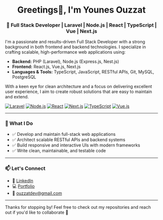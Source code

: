 <h1 align="center">Greetings👋, I'm Younes Ouzzat</h1>
<h3 align="center">🚀 Full Stack Developer | Laravel | Node.js | React | TypeScript | Vue | Next.js</h3>

I'm a passionate and results-driven Full Stack Developer with a strong background in both frontend and backend technologies. I specialize in crafting scalable, high-performance web applications using:

- **Backend:** PHP (Laravel), Node.js (Express.js, Nest.js)
- **Frontend:** React.js, Vue.js, Next.js
- **Languages & Tools:** TypeScript, JavaScript, RESTful APIs, Git, MySQL, PostgreSQL

With a keen eye for clean architecture and a focus on delivering excellent user experience, I aim to create robust solutions that are easy to maintain and extend.

[![Laravel](https://img.shields.io/badge/Backend-Laravel-red)](https://laravel.com/)
[![Node.js](https://img.shields.io/badge/Backend-Node.js-green)](https://nodejs.org/)
[![React](https://img.shields.io/badge/Frontend-React-blue)](https://reactjs.org/)
[![Next.js](https://img.shields.io/badge/Frontend-Next.js-black)](https://nextjs.org/)
[![TypeScript](https://img.shields.io/badge/Language-TypeScript-3178c6)](https://www.typescriptlang.org/)
[![Vue.js](https://img.shields.io/badge/Frontend-Vue.js-42b883)](https://vuejs.org/)

---

### 💼 What I Do

- ✅ Develop and maintain full-stack web applications  
- ✅ Architect scalable RESTful APIs and backend systems  
- ✅ Build responsive and interactive UIs with modern frameworks  
- ✅ Write clean, maintainable, and testable code  

---

### 📫 Let's Connect

- 💼 [LinkedIn](https://linkedin.com/in/ouzzat/)
- 💻 [Portfolio](https://ouzzatdev.it.com/)
- 📧 ouzzatdev@gmail.com

---

Thanks for stopping by! Feel free to check out my repositories and reach out if you'd like to collaborate 🚀
